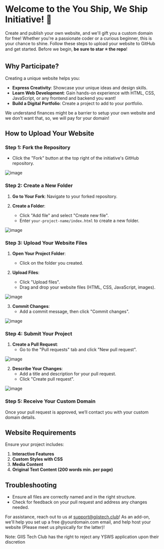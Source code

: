 # Welcome to the You Ship, We Ship Initiative! 🚀

Create and publish your own website, and we'll gift you a custom domain for free! Whether you're a passionate coder or a curious beginner, this is your chance to shine. Follow these steps to upload your website to GitHub and get started. Before we begin, **be sure to star ⭐ the repo**! 

## Why Participate?

Creating a unique website helps you:

- **Express Creativity**: Showcase your unique ideas and design skills.
- **Learn Web Development**: Gain hands-on experience with HTML, CSS, JavaScript, or any frontend and backend you want!
- **Build a Digital Portfolio**: Create a project to add to your portfolio.

We understand finances might be a barrier to setup your own website and we don't want that, so, we will pay for your domain!

## How to Upload Your Website

### Step 1: Fork the Repository

- Click the "Fork" button at the top right of the initiative's GitHub repository.

![image](https://github.com/user-attachments/assets/b87482e7-7746-44b7-b51a-72c6c33c13fa)

### Step 2: Create a New Folder

1. **Go to Your Fork**: Navigate to your forked repository.

2. **Create a Folder**:
   - Click "Add file" and select "Create new file".
   - Enter `your-project-name/index.html` to create a new folder.

![image](https://github.com/user-attachments/assets/1ecaadb8-c0cd-4dc6-949b-0b6fd80571d2)


### Step 3: Upload Your Website Files

1. **Open Your Project Folder**:
   - Click on the folder you created.

2. **Upload Files**:
   - Click "Upload files".
   - Drag and drop your website files (HTML, CSS, JavaScript, images).

![image](https://github.com/user-attachments/assets/43ec66b8-1ada-47e4-adc5-55919024a8ab)

3. **Commit Changes**:
   - Add a commit message, then click "Commit changes".

![image](https://github.com/user-attachments/assets/cb5676f6-b7a9-49e9-b218-dad2b48ca334)

### Step 4: Submit Your Project

1. **Create a Pull Request**:
   - Go to the "Pull requests" tab and click "New pull request".

![image](https://github.com/user-attachments/assets/fd14ac2e-4f92-49d9-aebd-2e9b525271b1)

2. **Describe Your Changes**:
   - Add a title and description for your pull request.
   - Click "Create pull request".

![image](https://github.com/user-attachments/assets/b43c345a-2c69-428d-b640-175aa4697aab)

### Step 5: Receive Your Custom Domain

Once your pull request is approved, we’ll contact you with your custom domain details.

## Website Requirements

Ensure your project includes:

1. **Interactive Features**
2. **Custom Styles with CSS**
3. **Media Content**
4. **Original Text Content (200 words min. per page)**

## Troubleshooting

- Ensure all files are correctly named and in the right structure.
- Check for feedback on your pull request and address any changes needed.

For assistance, reach out to us at support@giistech.club! As an add-on, we'll help you set up a free @yourdomain.com email, and help host your website (Please meet us physically for the latter)!

Note: GIIS Tech Club has the right to reject any YSWS application upon their discretion
